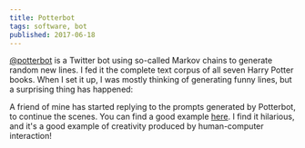 ```yaml
---
title: Potterbot
tags: software, bot
published: 2017-06-18
---
```


[@potterbot](https://twitter.com/potterbot_) is a Twitter bot using so-called Markov chains to generate random new lines. I fed it the complete text corpus of all seven Harry Potter books. When I set it up, I was mostly thinking of generating funny lines, but a surprising thing has happened:

A friend of mine has started replying to the prompts generated by Potterbot, to continue the scenes. You can find a good example [here](https://twitter.com/winniehell/status/883448911314247680). I find it hilarious, and it's a good example of creativity produced by human-computer interaction!

